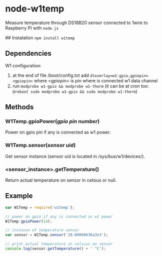 # node-w1temp
Measure temperature through DS18B20 sensor connected to 1wire to Raspberry PI with `node.js`

## Instalation
`npm install w1temp`

## Dependencies
W1 configuration:

1. at the end of file /boot/config.txt add `dtoverlay=w1-gpio,gpiopin=<gpiopin>` where &lt;gpiopin&gt; is pin where is connected w1 data channel
2. run `modprobe w1-gpio && modprobe w1-therm` (it can be at cron too: `@reboot sudo modprobe w1-gpio && sudo modprobe w1-therm`)

## Methods

### W1Temp.gpioPower(*gpio pin number*)
Power on gpio pin if any is connected as w1 power.

### W1Temp.sensor(*sensor uid*)
Get sensor instance (sensor uid is located in /sys/bus/w1/devices/).

### &lt;sensor_instance&gt;.getTemperature()
Return actual temperature on sensor in celsius or null.

## Example
```javascript
var W1Temp = require('w1temp');

// power on gpio if any is connected as w1 power
W1Temp.gpioPower(14);

// instance of temperature sensor
var sensor = W1Temp.sensor('28-00000636a3e3');

// print actual temperature in celsius on sensor
console.log(sensor.getTemperature() + ' °C');
```
